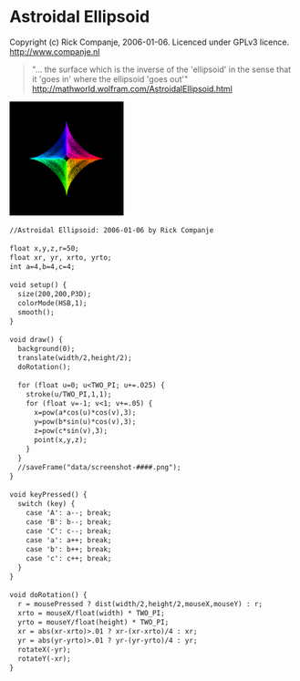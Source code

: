 # Astroidal Ellipsoid

Copyright (c) Rick Companje, 2006-01-06. Licenced under GPLv3 licence. http://www.companje.nl

> "... the surface which is the inverse of the 'ellipsoid' in the sense that it 'goes in' where the ellipsoid 'goes out'" http://mathworld.wolfram.com/AstroidalEllipsoid.html

![](Astroidal_Ellipsoid.gif)

```Processing
//Astroidal Ellipsoid: 2006-01-06 by Rick Companje

float x,y,z,r=50;
float xr, yr, xrto, yrto;
int a=4,b=4,c=4;

void setup() {
  size(200,200,P3D);
  colorMode(HSB,1);
  smooth();
}

void draw() {
  background(0);
  translate(width/2,height/2);  
  doRotation();
  
  for (float u=0; u<TWO_PI; u+=.025) {
    stroke(u/TWO_PI,1,1);
    for (float v=-1; v<1; v+=.05) {
      x=pow(a*cos(u)*cos(v),3);
      y=pow(b*sin(u)*cos(v),3);
      z=pow(c*sin(v),3);
      point(x,y,z);
    }
  }
  //saveFrame("data/screenshot-####.png");
}

void keyPressed() {
  switch (key) {
    case 'A': a--; break;
    case 'B': b--; break;
    case 'C': c--; break;
    case 'a': a++; break;
    case 'b': b++; break;
    case 'c': c++; break;
  }
}

void doRotation() {
  r = mousePressed ? dist(width/2,height/2,mouseX,mouseY) : r;
  xrto = mouseX/float(width) * TWO_PI;
  yrto = mouseY/float(height) * TWO_PI;
  xr = abs(xr-xrto)>.01 ? xr-(xr-xrto)/4 : xr;
  yr = abs(yr-yrto)>.01 ? yr-(yr-yrto)/4 : yr;
  rotateX(-yr); 
  rotateY(-xr);
}
```
